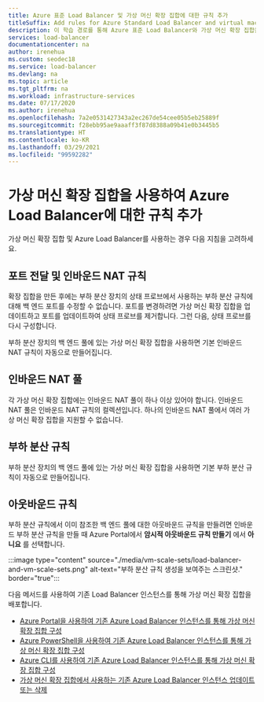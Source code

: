 ```yaml
---
title: Azure 표준 Load Balancer 및 가상 머신 확장 집합에 대한 규칙 추가
titleSuffix: Add rules for Azure Standard Load Balancer and virtual machine scale sets
description: 이 학습 경로를 통해 Azure 표준 Load Balancer와 가상 머신 확장 집합을 시작합니다.
services: load-balancer
documentationcenter: na
author: irenehua
ms.custom: seodec18
ms.service: load-balancer
ms.devlang: na
ms.topic: article
ms.tgt_pltfrm: na
ms.workload: infrastructure-services
ms.date: 07/17/2020
ms.author: irenehua
ms.openlocfilehash: 7a2e0531427343a2ec267de54cee05b5eb25889f
ms.sourcegitcommit: f28ebb95ae9aaaff3f87d8388a09b41e0b3445b5
ms.translationtype: HT
ms.contentlocale: ko-KR
ms.lasthandoff: 03/29/2021
ms.locfileid: "99592282"
---
```

# <a name="add-rules-for-azure-load-balancer-with-virtual-machine-scale-sets"></a>가상 머신 확장 집합을 사용하여 Azure Load Balancer에 대한 규칙 추가

가상 머신 확장 집합 및 Azure Load Balancer를 사용하는 경우 다음 지침을 고려하세요.

## <a name="port-forwarding-and-inbound-nat-rules"></a>포트 전달 및 인바운드 NAT 규칙

확장 집합을 만든 후에는 부하 분산 장치의 상태 프로브에서 사용하는 부하 분산 규칙에 대해 백 엔드 포트를 수정할 수 없습니다. 포트를 변경하려면 가상 머신 확장 집합을 업데이트하고 포트를 업데이트하여 상태 프로브를 제거합니다. 그런 다음, 상태 프로브를 다시 구성합니다.

부하 분산 장치의 백 엔드 풀에 있는 가상 머신 확장 집합을 사용하면 기본 인바운드 NAT 규칙이 자동으로 만들어집니다.
  
## <a name="inbound-nat-pool"></a>인바운드 NAT 풀

각 가상 머신 확장 집합에는 인바운드 NAT 풀이 하나 이상 있어야 합니다. 인바운드 NAT 풀은 인바운드 NAT 규칙의 컬렉션입니다. 하나의 인바운드 NAT 풀에서 여러 가상 머신 확장 집합을 지원할 수 없습니다.

## <a name="load-balancing-rules"></a>부하 분산 규칙

부하 분산 장치의 백 엔드 풀에 있는 가상 머신 확장 집합을 사용하면 기본 부하 분산 규칙이 자동으로 만들어집니다.
  
## <a name="outbound-rules"></a>아웃바운드 규칙

부하 분산 규칙에서 이미 참조한 백 엔드 풀에 대한 아웃바운드 규칙을 만들려면 인바운드 부하 분산 규칙을 만들 때 Azure Portal에서 **암시적 아웃바운드 규칙 만들기** 에서 **아니요** 를 선택합니다.

  :::image type="content" source="./media/vm-scale-sets/load-balancer-and-vm-scale-sets.png" alt-text="부하 분산 규칙 생성을 보여주는 스크린샷." border="true":::

다음 메서드를 사용하여 기존 Load Balancer 인스턴스를 통해 가상 머신 확장 집합을 배포합니다.

* [Azure Portal을 사용하여 기존 Azure Load Balancer 인스턴스를 통해 가상 머신 확장 집합 구성](./configure-vm-scale-set-portal.md)
* [Azure PowerShell을 사용하여 기존 Azure Load Balancer 인스턴스를 통해 가상 머신 확장 집합 구성](./configure-vm-scale-set-powershell.md)
* [Azure CLI를 사용하여 기존 Azure Load Balancer 인스턴스를 통해 가상 머신 확장 집합 구성](./configure-vm-scale-set-cli.md)
* [가상 머신 확장 집합에서 사용하는 기존 Azure Load Balancer 인스턴스 업데이트 또는 삭제](./update-load-balancer-with-vm-scale-set.md)
